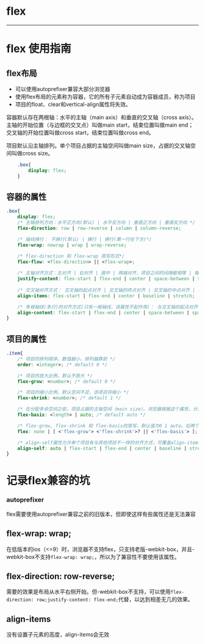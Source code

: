 # flex

---

# flex 使用指南

## flex布局

- 可以使用autoprefixer兼容大部分浏览器
- 使用flex布局的元素称为容器，它的所有子元素自动成为容器成员，称为项目
- 项目的float、clear和vertical-align属性将失效。

容器默认存在两根轴：水平的主轴（main axis）和垂直的交叉轴（cross axis）。主轴的开始位置（与边框的交叉点）叫做main start，结束位置叫做main end；交叉轴的开始位置叫做cross start，结束位置叫做cross end。

项目默认沿主轴排列。单个项目占据的主轴空间叫做main size，占据的交叉轴空间叫做cross size。

```css
	.box{
		display: flex;
	}
```

## 容器的属性

```css
.box{
	display: flex;
	/* 主轴排列方向：水平正方向(默认) | 水平反方向 | 垂直正方向 | 垂直反方向 */
	flex-direction: row | row-reverse | column | column-reverse;

	/* 轴线换行： 不换行(默认) | 换行 | 换行(第一行在下方)*/
	flex-wrap: nowrap | wrap | wrap-reverse;

	/* flex-direction 和 flex-wrap 简写形式*/
	flex-flow: <flex-direction> || <flex-wrap>;
	
	/* 主轴对齐方式：左对齐 | 右对齐 | 居中 | 两端对齐，项目之间的间隔都相等 | 每个项目两侧的间隔相等(所以，项目之间的间隔比项目与边框的间隔大一倍)*/
	justify-content: flex-start | flex-end | center | space-between | space-around;
	
	/* 交叉轴对齐方式： 交叉轴的起点对齐 | 交叉轴的终点对齐 | 交叉轴的中点对齐 | 项目的第一行文字的基线对齐 | 如果项目未设置高度或设为auto，将占满整个容器的高度(默认)*/
	align-items: flex-start | flex-end | center | baseline | stretch;

	/* 多根轴线(多行)的对齐方式(只有一根轴线，该属性不起作用)： 与交叉轴的起点对齐 | 与交叉轴的终点对齐 | 与交叉轴的中点对齐 | 与交叉轴两端对齐，轴线之间的间隔平均分布 | 每根轴线两侧的间隔都相等。所以，轴线之间的间隔比轴线与边框的间隔大一倍 | 轴线占满整个交叉轴（默认值）*/
	align-content: flex-start | flex-end | center | space-between | space-around | stretch;
}
```

## 项目的属性

```css
.item{
	/* 项目的排列顺序。数值越小，排列越靠前 */
	order: <integer>; /* default 0 */

	/* 项目的放大比例，默认不放大 */
	flex-grow: <number>; /* default 0 */

	/* 项目的缩小比例，默认空间不足，该项目将缩小 */
	flex-shrink: <number>; /* default 1 */

	/* 在分配多余空间之前，项目占据的主轴空间（main size）。浏览器根据这个属性，计算主轴是否有多余空间。它的默认值为auto，即项目的本来大小。 */
	flex-basis: <length> | auto; /* default auto */

	/* flex-grow, flex-shrink 和 flex-basis的简写，默认值为0 1 auto。后两个属性可选 */
	flex: none | [ <'flex-grow'> <'flex-shrink'>? || <'flex-basis'> ];

	/* align-self属性允许单个项目有与其他项目不一样的对齐方式，可覆盖align-items属性。默认值为auto，表示继承父元素的align-items属性，如果没有父元素，则等同于stretch。 */
	align-self: auto | flex-start | flex-end | center | baseline | stretch;
}
```




# 记录flex兼容的坑

### autoprefixer
 
flex需要使用autoprefixer兼容之前的旧版本，但即使这样有些属性还是无法兼容

## flex-wrap: wrap;

在低版本的ios（<=9）时，浏览器不支持flex，只支持老版-webkit-box，并且-webkit-box不支持`flex-wrap: wrap;`，所以为了兼容性不要使用该属性。

## flex-direction: row-reverse;

需要的效果是布局从水平右侧开始。但-webkit-box不支持，可以使用`flex-direction: row;justify-content: flex-end;`代替，以达到相差无几的效果。

## align-items

没有设置子元素的高度，align-items会无效